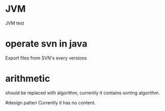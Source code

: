 # JVM 
JVM test

# operate svn in java 
Export files from SVN's every versions

# arithmetic
should be replaced with algorithm, currently it contains sorting algorithm.

#design patten
Currently it has no content.



